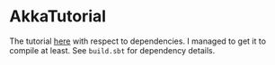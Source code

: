 # AkkaTutorial

The tutorial [here](http://doc.akka.io/docs/akka/2.0/intro/getting-started-first-scala.html) with respect to dependencies. I managed to get it to compile at least. See `build.sbt` for dependency details.
